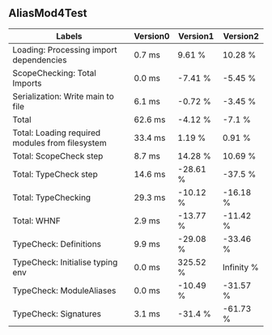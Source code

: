 
## AliasMod4Test

Labels|Version0|Version1|Version2
---|---|---|---
Loading: Processing import dependencies|0.7 ms|9.61 %|10.28 %
ScopeChecking: Total Imports|0.0 ms|-7.41 %|-5.45 %
Serialization: Write main to file|6.1 ms|-0.72 %|-3.45 %
Total|62.6 ms|-4.12 %|-7.1 %
Total: Loading required modules from filesystem|33.4 ms|1.19 %|0.91 %
Total: ScopeCheck step|8.7 ms|14.28 %|10.69 %
Total: TypeCheck step|14.6 ms|-28.61 %|-37.5 %
Total: TypeChecking|29.3 ms|-10.12 %|-16.18 %
Total: WHNF|2.9 ms|-13.77 %|-11.42 %
TypeCheck: Definitions|9.9 ms|-29.08 %|-33.46 %
TypeCheck: Initialise typing env|0.0 ms|325.52 %|Infinity %
TypeCheck: ModuleAliases|0.0 ms|-10.49 %|-31.57 %
TypeCheck: Signatures|3.1 ms|-31.4 %|-61.73 %


